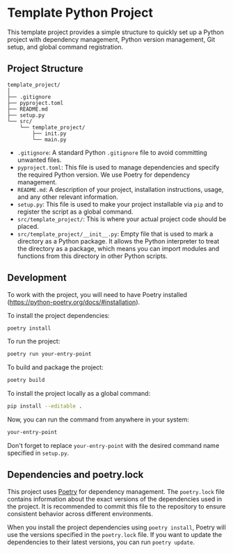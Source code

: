 # Template Python Project

This template project provides a simple structure to quickly set up a Python project with dependency management, Python version management, Git setup, and global command registration.

## Project Structure

```
template_project/
│
├── .gitignore
├── pyproject.toml
├── README.md
├── setup.py
└── src/
    └── template_project/
        ├── init.py
        └── main.py
```

- `.gitignore`: A standard Python `.gitignore` file to avoid committing unwanted files.
- `pyproject.toml`: This file is used to manage dependencies and specify the required Python version. We use Poetry for dependency management.
- `README.md`: A description of your project, installation instructions, usage, and any other relevant information.
- `setup.py`: This file is used to make your project installable via `pip` and to register the script as a global command.
- `src/template_project/`: This is where your actual project code should be placed.
- `src/template_project/__init__.py`: Empty file that is used to mark a directory as a Python package. It allows the Python interpreter to treat the directory as a package, which means you can import modules and functions from this directory in other Python scripts.

## Development

To work with the project, you will need to have Poetry installed (https://python-poetry.org/docs/#installation).

To install the project dependencies:

```bash
poetry install
```

To run the project:

```bash
poetry run your-entry-point
```

To build and package the project:

```bash
poetry build
```

To install the project locally as a global command:

```bash
pip install --editable .
```

Now, you can run the command from anywhere in your system:

```bash
your-entry-point
```

Don't forget to replace `your-entry-point` with the desired command name specified in `setup.py`.

## Dependencies and poetry.lock

This project uses [Poetry](https://python-poetry.org/) for dependency management. The `poetry.lock` file contains information about the exact versions of the dependencies used in the project. It is recommended to commit this file to the repository to ensure consistent behavior across different environments.

When you install the project dependencies using `poetry install`, Poetry will use the versions specified in the `poetry.lock` file. If you want to update the dependencies to their latest versions, you can run `poetry update`.
